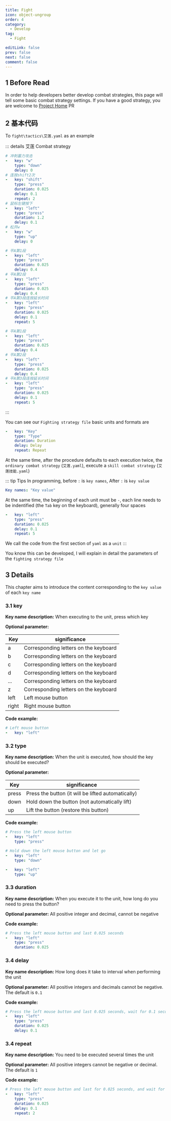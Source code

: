 ```yaml
---
title: Fight
icon: object-ungroup
order: 4
category:
  - Develop
tag:
  - Fight

editLink: false
prev: false
next: false
comment: false
---
```


## 1 Before Read

In order to help developers better develop combat strategies, this page will tell some basic combat strategy settings. If you have a good strategy, you are welcome to [Project Home](https://github.com/?q=zenle) PR

## 2 基本代码

To `fight\tactics\艾莲.yaml` as an example

::: details 艾莲 Combat strategy
```yaml
# 冲刺蓄力攻击
-   key: "w"
    type: "down"
    delay: 0
# 连按shift2次
-   key: "shift"
    type: "press"
    duration: 0.025
    delay: 0.1
    repeat: 2
# 鼠标左键按下
-   key: "left"
    type: "press"
    duration: 1.2
    delay: 0.1
# 松开w
-   key: "w"
    type: "up"
    delay: 0

# 平A第1段
-   key: "left"
    type: "press"
    duration: 0.025
    delay: 0.4
# 平A第2段
-   key: "left"
    type: "press"
    duration: 0.025
    delay: 0.4
# 平A第3段连按延长时间
-   key: "left"
    type: "press"
    duration: 0.025
    delay: 0.1
    repeat: 5

# 平A第1段
-   key: "left"
    type: "press"
    duration: 0.025
    delay: 0.4
# 平A第2段
-   key: "left"
    type: "press"
    duration: 0.025
    delay: 0.4
# 平A第3段连按延长时间
-   key: "left"
    type: "press"
    duration: 0.025
    delay: 0.1
    repeat: 5
```
:::

You can see our `Fighting strategy file` basic units and formats are

```yaml
-   key: "Key"
    type: "Type"
    duration: Duration
    delay: Delay
    repeat: Repeat
```

At the same time, after the procedure defaults to each execution twice, the `ordinary combat strategy` (`艾莲.yaml`), execute a `skill combat strategy` (`艾莲技能.yaml`)

::: tip Tips
In programming, before `:` is `key names`, After `:` is `key value`

```yaml
Key names: "Key value"
```

At the same time, the beginning of each unit must be `-`, each line needs to be indentified (the `Tab` key on the keyboard), generally four spaces

```yaml
-   key: "left"
    type: "press"
    duration: 0.025
    delay: 0.1
    repeat: 5
```

We call the code from the first section of `yaml` as a `unit`
:::

You know this can be developed, I will explain in detail the parameters of the `fighting strategy file`

## 3 Details

This chapter aims to introduce the content corresponding to the `key value` of each `key name`

### 3.1 key

**Key name description:** When executing to the unit, press which key

**Optional parameter:**

| Key  | significance           |
| ----- | -------------- |
| a     | Corresponding letters on the keyboard |
| b     | Corresponding letters on the keyboard |
| c     | Corresponding letters on the keyboard |
| d     | Corresponding letters on the keyboard |
| ...   | Corresponding letters on the keyboard |
| z     | Corresponding letters on the keyboard |
| left  | Left mouse button       |
| right | Right mouse button       |

**Code example:**

```yaml
# Left mouse button
-   key: "left"
```

### 3.2 type

**Key name description:** When the unit is executed, how should the key should be executed?

**Optional parameter:**

| Key  |significance                   |
| ----- | ---------------------- |
| press | Press the button (it will be lifted automatically) |
| down  | Hold down the button (not automatically lift) |
| up    | Lift the button (restore this button) |

**Code example:**

```yaml
# Press the left mouse button
-   key: "left"
    type: "press"
```

```yaml
# Hold down the left mouse button and let go
-   key: "left"
    type: "down"

-   key: "left"
    type: "up"
```

### 3.3 duration

**Key name description:** When you execute it to the unit, how long do you need to press the button?

**Optional parameter:** All positive integer and decimal, cannot be negative

**Code example:**

```yaml
# Press the left mouse button and last 0.025 seconds
-   key: "left"
    type: "press"
    duration: 0.025
```

### 3.4 delay

**Key name description:** How long does it take to interval when performing the unit

**Optional parameter:** All positive integers and decimals cannot be negative. The default is `0.1`

**Code example:**

```yaml
# Press the left mouse button and last 0.025 seconds, wait for 0.1 seconds after the execution is completed
-   key: "left"
    type: "press"
    duration: 0.025
    delay: 0.1
```

### 3.4 repeat

**Key name description:** You need to be executed several times the unit

**Optional parameter:** All positive integers cannot be negative or decimal. The default is `1`

**Code example:**

```yaml
# Press the left mouse button and last for 0.025 seconds, and wait for 0.1 seconds after the execution is completed. Repeat the unit 2 times
-   key: "left"
    type: "press"
    duration: 0.025
    delay: 0.1
    repeat: 2
```